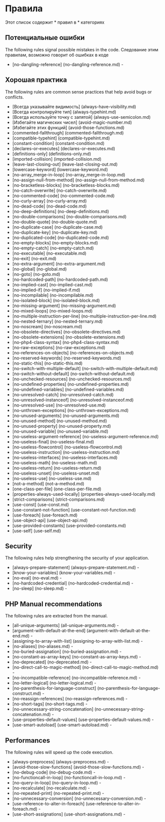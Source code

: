 <!-- generated on 26-01-2015 10:0:37-->
# Правила

Этот список содержит * правил в * категориях

## Потенциальные ошибки

The following rules signal possible mistakes in the code.
Следование этим правилам, возможно говорит об ошибках в коде

 * [no-dangling-reference] (no-dangling-reference.md) - 

## Хорошая практика

The following rules are common sense practices that help avoid bugs or conflicts.

 * [Всегда указывайте видимость] (always-have-visibility.md) 
 * [Всегда контролируйте тип] (always-typehint.md) 
 * [Всегда используйте точку с запятой] (always-use-semicolon.md) 
 * [Избегайте магических чисел] (avoid-magic-number.md) 
 * [Избегайте этих функций] (avoid-those-functions.md) 
 * [commented-fallthrough] (commented-fallthrough.md) 
 * [compatible-typehint] (compatible-typehint.md) 
 * [constant-condition] (constant-condition.md) 
 * [declares-or-executes] (declares-or-executes.md) 
 * [definitions-only] (definitions-only.md) 
 * [imported-collision] (imported-collision.md) 
 * [leave-last-closing-out] (leave-last-closing-out.md) 
 * [lowercase-keyword] (lowercase-keyword.md) 
 * [no-array_merge-in-loop] (no-array_merge-in-loop.md) 
 * [no-assign-null-from-method] (no-assign-null-from-method.md) 
 * [no-bracketless-blocks] (no-bracketless-blocks.md) 
 * [no-catch-overwrite] (no-catch-overwrite.md) 
 * [no-commented-code] (no-commented-code.md) 
 * [no-curly-array] (no-curly-array.md) 
 * [no-dead-code] (no-dead-code.md) 
 * [no-deep-definitions] (no-deep-definitions.md) 
 * [no-double-comparisons] (no-double-comparisons.md) 
 * [no-double-quote] (no-double-quote.md) 
 * [no-duplicate-case] (no-duplicate-case.md) 
 * [no-duplicate-key] (no-duplicate-key.md) 
 * [no-duplicated-code] (no-duplicated-code.md) 
 * [no-empty-blocks] (no-empty-blocks.md) 
 * [no-empty-catch] (no-empty-catch.md) 
 * [no-executable] (no-executable.md) 
 * [no-exit] (no-exit.md) 
 * [no-extra-argument] (no-extra-argument.md) 
 * [no-global] (no-global.md) 
 * [no-goto] (no-goto.md) 
 * [no-hardcoded-path] (no-hardcoded-path.md) 
 * [no-implied-cast] (no-implied-cast.md) 
 * [no-implied-if] (no-implied-if.md) 
 * [no-incompilable] (no-incompilable.md) 
 * [no-isolated-block] (no-isolated-block.md) 
 * [no-missing-argument] (no-missing-argument.md) 
 * [no-mixed-loops] (no-mixed-loops.md) 
 * [no-multiple-instruction-per-line] (no-multiple-instruction-per-line.md)
 * [no-nested-ternary] (no-nested-ternary.md)
 * [no-noscream] (no-noscream.md)
 * [no-obsolete-directives] (no-obsolete-directives.md) 
 * [no-obsolete-extensions] (no-obsolete-extensions.md)
 * [no-php4-class-syntax] (no-php4-class-syntax.md)
 * [no-raw-exceptions] (no-raw-exceptions.md)
 * [no-references-on-objects] (no-references-on-objects.md)
 * [no-reserved-keywords] (no-reserved-keywords.md)
 * [no-static-this] (no-static-this.md)
 * [no-switch-with-multiple-default] (no-switch-with-multiple-default.md)
 * [no-switch-without-default] (no-switch-without-default.md)
 * [no-unchecked-resources] (no-unchecked-resources.md)
 * [no-undefined-properties] (no-undefined-properties.md)
 * [no-undefined-variables] (no-undefined-variables.md)
 * [no-unresolved-catch] (no-unresolved-catch.md) 
 * [no-unresolved-instanceof] (no-unresolved-instanceof.md)
 * [no-unresolved-use] (no-unresolved-use.md) 
 * [no-unthrown-exceptions] (no-unthrown-exceptions.md) 
 * [no-unused-arguments] (no-unused-arguments.md) 
 * [no-unused-method] (no-unused-method.md) 
 * [no-unused-property] (no-unused-property.md) 
 * [no-unused-variable] (no-unused-variable.md) 
 * [no-useless-argument-reference] (no-useless-argument-reference.md) 
 * [no-useless-final] (no-useless-final.md) 
 * [no-useless-flowcontrol] (no-useless-flowcontrol.md) 
 * [no-useless-instruction] (no-useless-instruction.md) 
 * [no-useless-interfaces] (no-useless-interfaces.md) 
 * [no-useless-math] (no-useless-math.md) 
 * [no-useless-return] (no-useless-return.md) 
 * [no-useless-unset] (no-useless-unset.md) 
 * [no-useless-use] (no-useless-use.md) 
 * [not-a-method] (not-a-method.md) 
 * [one-class-per-file] (one-class-per-file.md)
 * [properties-always-used-locally] (properties-always-used-locally.md)
 * [strict-comparisons] (strict-comparisons.md) 
 * [use-const] (use-const.md)
 * [use-constant-not-function] (use-constant-not-function.md)
 * [use-foreach] (use-foreach.md)
 * [use-object-api] (use-object-api.md)
 * [use-provided-constants] (use-provided-constants.md) 
 * [use-self] (use-self.md)

## Security

The following rules help strengthening the security of your application.

 * [always-prepare-statement] (always-prepare-statement.md) - 
 * [know-your-variables] (know-your-variables.md) - 
 * [no-eval] (no-eval.md) - 
 * [no-hardcoded-credential] (no-hardcoded-credential.md) - 
 * [no-sleep] (no-sleep.md) - 

## PHP Manual recommendations

The following rules are extracted from the manual.

 * [all-unique-arguments] (all-unique-arguments.md) - 
 * [argument-with-default-at-the-end] (argument-with-default-at-the-end.md) - 
 * [assigning-to-array-with-list] (assigning-to-array-with-list.md) - 
 * [no-aliases] (no-aliases.md) - 
 * [no-buried-assignation] (no-buried-assignation.md) - 
 * [no-constant-as-array-keys] (no-constant-as-array-keys.md) - 
 * [no-deprecated] (no-deprecated.md) - 
 * [no-direct-call-to-magic-method] (no-direct-call-to-magic-method.md) - 
 * [no-incompatible-reference] (no-incompatible-reference.md) - 
 * [no-letter-logical] (no-letter-logical.md) - 
 * [no-parenthesis-for-language-construct] (no-parenthesis-for-language-construct.md) - 
 * [no-reassign-references] (no-reassign-references.md) - 
 * [no-short-tags] (no-short-tags.md) - 
 * [no-unnecessary-string-concatenation] (no-unnecessary-string-concatenation.md) - 
 * [use-properties-default-values] (use-properties-default-values.md) - 
 * [use-smart-autoload] (use-smart-autoload.md) - 

## Performances

The following rules will speed up the code execution.

 * [always-preprocess] (always-preprocess.md) - 
 * [avoid-those-slow-functions] (avoid-those-slow-functions.md) - 
 * [no-debug-code] (no-debug-code.md) - 
 * [no-functioncall-in-loop] (no-functioncall-in-loop.md) - 
 * [no-query-in-loop] (no-query-in-loop.md) - 
 * [no-recalculate] (no-recalculate.md) - 
 * [no-repeated-print] (no-repeated-print.md) - 
 * [no-unnecessary-conversion] (no-unnecessary-conversion.md) - 
 * [use-reference-to-alter-in-foreach] (use-reference-to-alter-in-foreach.md) - 
 * [use-short-assignations] (use-short-assignations.md) - 
